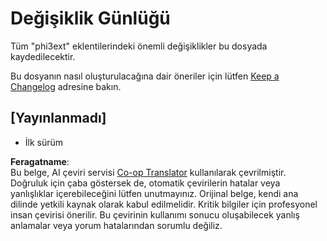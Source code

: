 <!--
CO_OP_TRANSLATOR_METADATA:
{
  "original_hash": "dbb0b6218ce5f9cf0ede8f4201f6ad58",
  "translation_date": "2025-07-16T16:30:53+00:00",
  "source_file": "code/07.Lab/01/AIPC/extensions/phi3ext/CHANGELOG.md",
  "language_code": "tr"
}
-->
# Değişiklik Günlüğü

Tüm "phi3ext" eklentilerindeki önemli değişiklikler bu dosyada kaydedilecektir.

Bu dosyanın nasıl oluşturulacağına dair öneriler için lütfen [Keep a Changelog](http://keepachangelog.com/) adresine bakın.

## [Yayınlanmadı]

- İlk sürüm

**Feragatname**:  
Bu belge, AI çeviri servisi [Co-op Translator](https://github.com/Azure/co-op-translator) kullanılarak çevrilmiştir. Doğruluk için çaba göstersek de, otomatik çevirilerin hatalar veya yanlışlıklar içerebileceğini lütfen unutmayınız. Orijinal belge, kendi ana dilinde yetkili kaynak olarak kabul edilmelidir. Kritik bilgiler için profesyonel insan çevirisi önerilir. Bu çevirinin kullanımı sonucu oluşabilecek yanlış anlamalar veya yorum hatalarından sorumlu değiliz.